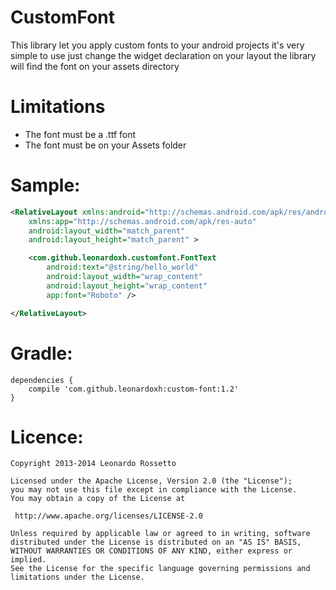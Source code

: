 CustomFont
==========
This library let you apply custom fonts to your android projects it's very simple to use just
change the widget declaration on your layout the library will find the font on your assets directory

Limitations
=========
- The font must be a .ttf font
- The font must be on your Assets folder


Sample:
=========
```xml
<RelativeLayout xmlns:android="http://schemas.android.com/apk/res/android"
    xmlns:app="http://schemas.android.com/apk/res-auto"
    android:layout_width="match_parent"
    android:layout_height="match_parent" >

    <com.github.leonardoxh.customfont.FontText
        android:text="@string/hello_world"
        android:layout_width="wrap_content"
        android:layout_height="wrap_content"
        app:font="Roboto" />

</RelativeLayout>

```

Gradle:
=========
```
dependencies {
    compile 'com.github.leonardoxh:custom-font:1.2'
}
```

Licence:
==========
```
Copyright 2013-2014 Leonardo Rossetto

Licensed under the Apache License, Version 2.0 (the "License");
you may not use this file except in compliance with the License.
You may obtain a copy of the License at

 http://www.apache.org/licenses/LICENSE-2.0

Unless required by applicable law or agreed to in writing, software
distributed under the License is distributed on an "AS IS" BASIS,
WITHOUT WARRANTIES OR CONDITIONS OF ANY KIND, either express or implied.
See the License for the specific language governing permissions and
limitations under the License.
```
